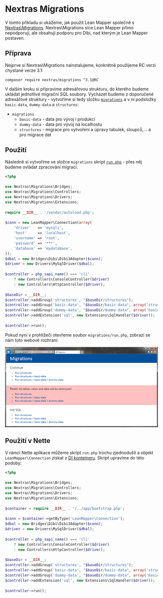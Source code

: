 
# Nextras Migrations

V tomto příkladu si ukážeme, jak použít Lean Mapper společně s [Nextras\Migrations](https://nextras.org/migrations/). Nextras\Migrations sice Lean Mapper přímo nepodporují, ale obsahují podporu pro Dibi, nad kterým je Lean Mapper postaven.


## Příprava

Nejprve si Nextras\Migrations nainstalujeme, konkrétně použijeme RC verzi chystané verze 3.1:

```
composer require nextras/migrations ^3.1@RC
```

V dalším kroku si připravíme adresářovou strukturu, do kterého budeme ukládat jednotlivé migrační SQL soubory. Vycházet budeme z doporučené adresářové struktury - vytvoříme si tedy složku [`migrations`](migrations/) a v ní podsložky `basic-data`, `dummy-data` a `structures`:

* `migrations`
	* `basic-data` - data pro vývoj i produkci
	* `dummy-data` - data pro vývoj na localhostu
	* `structures` - migrace pro vytvoření a úpravy tabulek, sloupců,... a pro migrace dat


## Použití

Následně si vytvoříme ve složce `migrations` skript [`run.php`](migrations/run.php) - přes něj budeme ovládat zpracování migrací.

```php
<?php

use Nextras\Migrations\Bridges;
use Nextras\Migrations\Controllers;
use Nextras\Migrations\Drivers;
use Nextras\Migrations\Extensions;

require __DIR__ . '/vendor/autoload.php';

$conn = new LeanMapper\Connection(array(
	'driver'   => 'mysqli',
	'host'     => 'localhost',
	'username' => 'root',
	'password' => '***',
	'database' => 'mydatabase',
));
$dbal = new Bridges\Dibi\Dibi3Adapter($conn);
$driver = new Drivers\MySqlDriver($dbal);

$controller = php_sapi_name() === 'cli'
	? new Controllers\ConsoleController($driver)
	: new Controllers\HttpController($driver);

$baseDir = __DIR__;
$controller->addGroup('structures', "$baseDir/structures");
$controller->addGroup('basic-data', "$baseDir/basic-data", array('structures'));
$controller->addGroup('dummy-data', "$baseDir/dummy-data", array('basic-data'));
$controller->addExtension('sql', new Extensions\SqlHandler($driver));

$controller->run();
```

Pokud nyní v prohlížeči otevřeme soubor `migrations/run.php`, zobrazí se nám toto webové rozhraní:

![Nextras Migrations](http-controller.png)


## Použití v Nette

V rámci Nette aplikace můžeme skript `run.php` trochu zjednodušit a objekt `LeanMapper\Connection` získat z [DI kontejneru](https://doc.nette.org/cs/2.4/dependency-injection). Skript upravíme do této podoby:

```php
<?php

use Nextras\Migrations\Bridges;
use Nextras\Migrations\Controllers;
use Nextras\Migrations\Drivers;
use Nextras\Migrations\Extensions;

$container = require __DIR__ . '/../app/bootstrap.php';

$conn = $container->getByType('LeanMapper\Connection');
$dbal = new Bridges\Dibi\Dibi3Adapter($conn);
$driver = new Drivers\MySqlDriver($dbal);

$controller = php_sapi_name() === 'cli'
	? new Controllers\ConsoleController($driver)
	: new Controllers\HttpController($driver);

$baseDir = __DIR__;
$controller->addGroup('structures', "$baseDir/structures");
$controller->addGroup('basic-data', "$baseDir/basic-data", array('structures'));
$controller->addGroup('dummy-data', "$baseDir/dummy-data", array('basic-data'));
$controller->addExtension('sql', new Extensions\SqlHandler($driver));

$controller->run();
```
